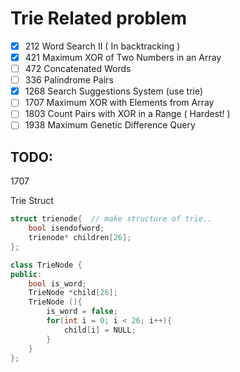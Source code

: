 # Trie Related problem

- [x] 212 Word Search II ( In backtracking )
- [x] 421 Maximum XOR of Two Numbers in an Array
- [ ] 472 Concatenated Words
- [ ] 336 Palindrome Pairs
- [x] 1268 Search Suggestions System (use trie)
- [ ] 1707 Maximum XOR with Elements from Array
- [ ] 1803 Count Pairs with XOR in a Range ( Hardest! )
- [ ] 1938 Maximum Genetic Difference Query 
## TODO:

1707

Trie Struct
```cpp
struct trienode{  // make structure of trie..
    bool isendofword;
    trienode* children[26];
};

class TrieNode {
public:
    bool is_word;
    TrieNode *child[26];
    TrieNode (){
        is_word = false;
        for(int i = 0; i < 26; i++){
            child[i] = NULL;
        }
    }
};
```